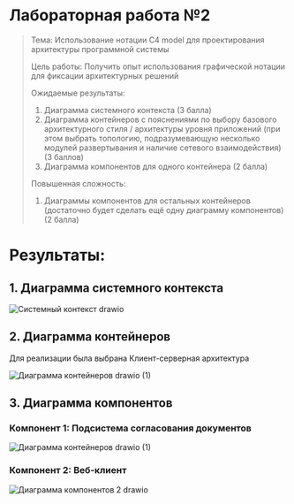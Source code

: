 # Лабораторная работа №2

> Тема: Использование нотации C4 model для проектирования архитектуры программной системы
> 
> Цель работы: Получить опыт использования графической нотации для фиксации архитектурных решений
> 
> Ожидаемые результаты:
> 
> 1.	Диаграмма системного контекста (3 балла)
> 2.	Диаграмма контейнеров с пояснениями по выбору базового архитектурного стиля / архитектуры уровня приложений (при этом выбрать топологию, подразумевающую несколько модулей развертывания и наличие сетевого взаимодействия) (3 баллов)
> 3.	Диаграмма компонентов для одного контейнера (2 балла)
> 
> Повышенная сложность:
> 1.	Диаграммы компонентов для остальных контейнеров (достаточно будет сделать ещё одну диаграмму компонентов) (2 балла)

# Результаты:
## 1. Диаграмма системного контекста

![Системный контекст drawio](https://github.com/user-attachments/assets/6f605f04-b5f4-438b-9fb9-60fdedd5228d)

## 2. Диаграмма контейнеров

Для реализации была выбрана Клиент-серверная архитектура

![Диаграмма контейнеров drawio (1)](https://github.com/user-attachments/assets/85b9f373-7445-419f-ae4b-03117b65c754)

## 3. Диаграмма компонентов

### Компонент 1: Подсистема согласования документов

![Диаграмма контейнеров drawio (1)](https://github.com/user-attachments/assets/d8ff5d84-2b56-42da-8064-0e7d34a5d9cf)

### Компонент 2: Веб-клиент

![Диаграмма компонентов 2 drawio](https://github.com/user-attachments/assets/793729ba-2864-4d71-bf35-8c310ab2369a)
